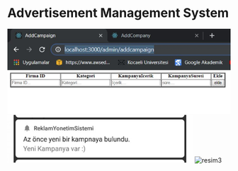 # Advertisement Management System
 
![resim1](images/kampanya_ekleme.jpg)
![resim2](images/bildirim.jpg)
![resim3](images/arayüz.jpg)
